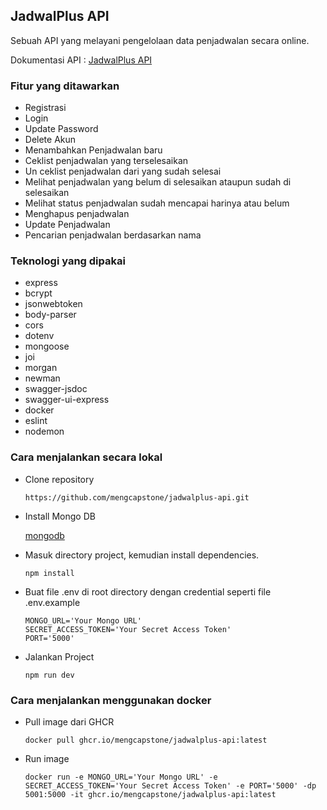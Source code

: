 ## JadwalPlus API

Sebuah API yang melayani pengelolaan data penjadwalan secara online.

Dokumentasi API : [JadwalPlus API](https://api-jadwalplus-production.up.railway.app/docs)

### Fitur yang ditawarkan

* Registrasi
* Login
* Update Password
* Delete Akun
* Menambahkan Penjadwalan baru
* Ceklist penjadwalan yang terselesaikan
* Un ceklist penjadwalan dari yang sudah selesai
* Melihat penjadwalan yang belum di selesaikan ataupun sudah di selesaikan
* Melihat status penjadwalan sudah mencapai harinya atau belum
* Menghapus penjadwalan
* Update Penjadwalan
* Pencarian penjadwalan berdasarkan nama

### Teknologi yang dipakai

- express
- bcrypt
- jsonwebtoken
- body-parser
- cors
- dotenv
- mongoose
- joi
- morgan
- newman
- swagger-jsdoc
- swagger-ui-express
- docker
- eslint
- nodemon

### Cara menjalankan secara lokal

- Clone repository

  ```
  https://github.com/mengcapstone/jadwalplus-api.git
  ```
- Install Mongo DB

  [mongodb](https://www.mongodb.com/try/download/community)
- Masuk directory project, kemudian install dependencies.

  ```
  npm install
  ```
- Buat file .env di root directory dengan credential seperti file .env.example

  ```
  MONGO_URL='Your Mongo URL'
  SECRET_ACCESS_TOKEN='Your Secret Access Token'
  PORT='5000'
  ```
- Jalankan Project

  ```
  npm run dev
  ```

### Cara menjalankan menggunakan docker

- Pull image dari GHCR

  ```
  docker pull ghcr.io/mengcapstone/jadwalplus-api:latest
  ```

- Run image

  ```
  docker run -e MONGO_URL='Your Mongo URL' -e SECRET_ACCESS_TOKEN='Your Secret Access Token' -e PORT='5000' -dp 5001:5000 -it ghcr.io/mengcapstone/jadwalplus-api:latest
  ```